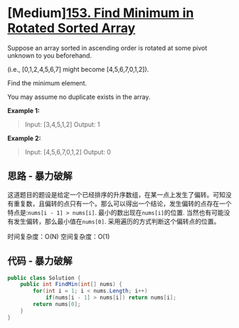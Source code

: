 # [Medium][153. Find Minimum in Rotated Sorted Array](https://leetcode.com/problems/find-minimum-in-rotated-sorted-array/)

Suppose an array sorted in ascending order is rotated at some pivot unknown to you beforehand.

(i.e.,  [0,1,2,4,5,6,7] might become  [4,5,6,7,0,1,2]).

Find the minimum element.

You may assume no duplicate exists in the array.

**Example 1:**

> Input: [3,4,5,1,2]
> Output: 1

**Example 2:**

> Input: [4,5,6,7,0,1,2]
> Output: 0

## 思路 - 暴力破解

这道题目的题设是给定一个已经排序的升序数组，在某一点上发生了偏转。可知没有重复数，且偏转的点只有一个。那么可以得出一个结论，发生偏转的点存在一个特点是:`nums[i - 1] > nums[i]`. 最小的数出现在`nums[i]`的位置. 当然也有可能没有发生偏转，那么最小值在`nums[0]`. 采用遍历的方式判断这个偏转点的位置。

时间复杂度：O(N)
空间复杂度：O(1)

## 代码 - 暴力破解

```csharp
public class Solution {
    public int FindMin(int[] nums) {
        for(int i = 1; i < nums.Length; i++)
            if(nums[i - 1] > nums[i]) return nums[i];
        return nums[0];
    }
}
```
